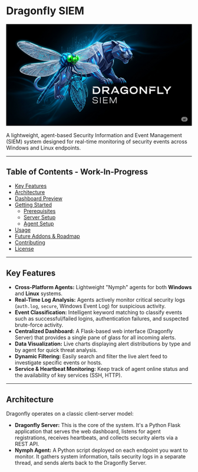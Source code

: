 # Dragonfly SIEM

![Dragonfly Banner](https://github.com/CyberPanther232/dragonfly/blob/5012b75ed55a28d119a47b13452784cc64aa368f/Dragonfly_logo.png)

A lightweight, agent-based Security Information and Event Management (SIEM) system designed for real-time monitoring of security events across Windows and Linux endpoints.

---

## Table of Contents - Work-In-Progress
- [Key Features](#key-features)
- [Architecture](#architecture)
- [Dashboard Preview](#dashboard-preview)
- [Getting Started](#getting-started)
  - [Prerequisites](#prerequisites)
  - [Server Setup](#server-setup)
  - [Agent Setup](#agent-setup)
- [Usage](#usage)
- [Future Addons & Roadmap](#future-addons--roadmap)
- [Contributing](#contributing)
- [License](#license)

---

## Key Features

* **Cross-Platform Agents:** Lightweight "Nymph" agents for both **Windows** and **Linux** systems.
* **Real-Time Log Analysis:** Agents actively monitor critical security logs (`auth.log`, `secure`, Windows Event Log) for suspicious activity.
* **Event Classification:** Intelligent keyword matching to classify events such as successful/failed logins, authentication failures, and suspected brute-force activity.
* **Centralized Dashboard:** A Flask-based web interface (Dragonfly Server) that provides a single pane of glass for all incoming alerts.
* **Data Visualization:** Live charts displaying alert distributions by type and by agent for quick threat analysis.
* **Dynamic Filtering:** Easily search and filter the live alert feed to investigate specific events or hosts.
* **Service & Heartbeat Monitoring:** Keep track of agent online status and the availability of key services (SSH, HTTP).

---

## Architecture

Dragonfly operates on a classic client-server model:

* **Dragonfly Server:** This is the core of the system. It's a Python Flask application that serves the web dashboard, listens for agent registrations, receives heartbeats, and collects security alerts via a REST API.
* **Nymph Agent:** A Python script deployed on each endpoint you want to monitor. It gathers system information, tails security logs in a separate thread, and sends alerts back to the Dragonfly Server.

